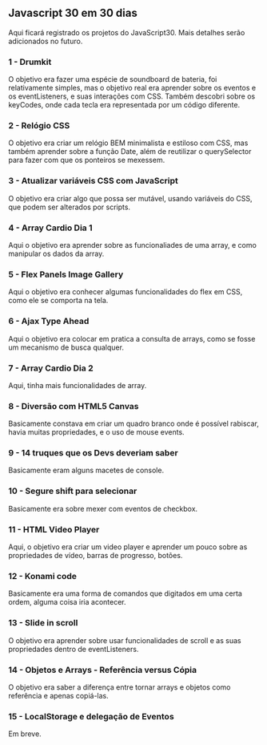## **Javascript 30 em 30 dias**

Aqui ficará registrado os projetos do JavaScript30. Mais detalhes serão adicionados no futuro.

### **1 - Drumkit**
O objetivo era fazer uma espécie de soundboard de bateria, foi relativamente simples, mas o objetivo real era aprender sobre os eventos e os eventListeners, e suas interações com CSS. Também descobri sobre os keyCodes, onde cada tecla era representada por um código diferente.

### **2 - Relógio CSS**
O objetivo era criar um relógio BEM minimalista e estiloso com CSS, mas também aprender sobre a função Date, além de reutilizar o querySelector para fazer com que os ponteiros se mexessem.

### **3 - Atualizar variáveis CSS com JavaScript**
O objetivo era criar algo que possa ser mutável, usando variáveis do CSS, que podem ser alterados por scripts.

### **4 - Array Cardio Dia 1**
Aqui o objetivo era aprender sobre as funcionaliades de uma array, e como manipular os dados da array.

### **5 - Flex Panels Image Gallery**
Aqui o objetivo era conhecer algumas funcionalidades do flex em CSS, como ele se comporta na tela.

### **6 - Ajax Type Ahead**
Aqui o objetivo era colocar em pratica a consulta de arrays, como se fosse um mecanismo de busca qualquer.

### **7 - Array Cardio Dia 2**
Aqui, tinha mais funcionalidades de array.

### **8 - Diversão com HTML5 Canvas**
Basicamente constava em criar um quadro branco onde é possível rabiscar, havia muitas propriedades, e o uso de mouse events.

### **9 - 14 truques que os Devs deveriam saber**
Basicamente eram alguns macetes de console.

### **10 - Segure shift para selecionar**
Basicamente era sobre mexer com eventos de checkbox.

### **11 - HTML Video Player**
Aqui, o objetivo era criar um video player e aprender um pouco sobre as propriedades de vídeo, barras de progresso, botões.

### **12 - Konami code**
Basicamente era uma forma de comandos que digitados em uma certa ordem, alguma coisa iria acontecer.

### **13 - Slide in scroll**
O objetivo era aprender sobre usar funcionalidades de scroll e as suas propriedades dentro de eventListeners.

### **14 - Objetos e Arrays - Referência versus Cópia**
O objetivo era saber a diferença entre tornar arrays e objetos como referência e apenas copiá-las.

### **15 - LocalStorage e delegação de Eventos**
Em breve.